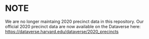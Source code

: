 # NOTE
We are no longer maintaing 2020 precinct data in this repository. Our official 2020 precinct data are now available on the Dataverse here: https://dataverse.harvard.edu/dataverse/2020_precincts
